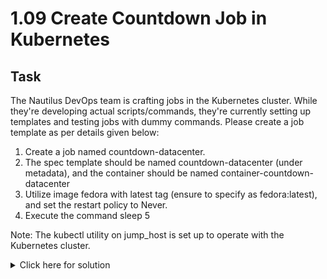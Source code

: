 # 1.09 Create Countdown Job in Kubernetes

## Task
The Nautilus DevOps team is crafting jobs in the Kubernetes cluster. While they're developing actual scripts/commands, they're currently setting up templates and testing jobs with dummy commands. Please create a job template as per details given below:

1. Create a job named countdown-datacenter.
2. The spec template should be named countdown-datacenter (under metadata), and the container should be named container-countdown-datacenter
3. Utilize image fedora with latest tag (ensure to specify as fedora:latest), and set the restart policy to Never.
4. Execute the command sleep 5

Note: The kubectl utility on jump_host is set up to operate with the Kubernetes cluster.
<details>
  <summary>Click here for solution</summary>

  ## Solution
  1. Generate skeleton yaml
  ```bash
  kubectl create job countdown-datacenter \
  --image=fedora:latest \
  --dry-run=client \
  -o yaml > countdown-datacenter-job.yaml
  ```
  3. Edit yaml
  ```yaml
  # Expected yaml file
  apiVersion: batch/v1
  kind: Job
  metadata:
    name: countdown-datacenter
  spec:
    template:
      metadata:
        name: countdown-datacenter
      spec:
        containers:
        - image: fedora:latest
          name: container-countdown-datacenter
          command:
          - sleep
          - "5"
        restartPolicy: Never
  ```
  4. Apply
  ```bash
  kubectl apply -f countdown-datacenter-job.yaml
  ```
  5. Verify
  ```bash
  kubectl get jobs countdown-datacenter
  kubectl describe job countdown-datacenter
  kubectl get pods -l job-name=countdown-datacenter
  
  # Should run once and be completed
  ```
</details>
